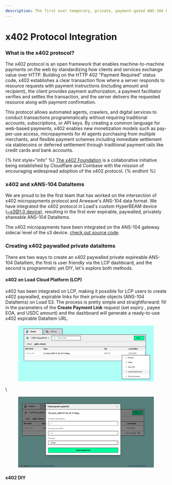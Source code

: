 ```yaml
---
description: The first ever temporary, private, payment-gated ANS-104 Dataitems
---
```


# x402 Protocol Integration

### What is the x402 protocol?

The x402 protocol is an open framework that enables machine-to-machine payments on the web by standardizing how clients and services exchange value over HTTP. Building on the HTTP 402 "Payment Required" status code, x402 establishes a clear transaction flow where a server responds to resource requests with payment instructions (including amount and recipient), the client provides payment authorization, a payment facilitator verifies and settles the transaction, and the server delivers the requested resource along with payment confirmation.&#x20;

This protocol allows automated agents, crawlers, and digital services to conduct transactions programmatically without requiring traditional accounts, subscriptions, or API keys. By creating a common language for web-based payments, x402 enables new monetization models such as pay-per-use access, micropayments for AI agents purchasing from multiple merchants, and flexible payment schemes including immediate settlement via stablecoins or deferred settlement through traditional payment rails like credit cards and bank accounts.

{% hint style="info" %}
[The x402 Foundation](https://blog.cloudflare.com/x402/) is a collaborative initiative being established by Cloudflare and Coinbase with the mission of encouraging widespread adoption of the x402 protocol.
{% endhint %}

### x402 and xANS-104 DataItems

We are proud to be the first team that has worked on the intersection of x402 micropayments protocol and Arweave's ANS-104 data format. We have integrated the x402 protocol in Load's custom HyperBEAM device ([\~s3@1.0 device](../load-hyperbeam/s3-1.0-device.md)), resulting in the first ever expirable, paywalled, privately shareable ANS-104 DataItems.

The x402 micropayments have been integrated on the ANS-104 gateway sidecar level of the s3 device. [check out source code](https://app.gitbook.com/u/9f5jQHFG1jWXf1Txd6jCIxFWKHD2).

### Creating x402 paywalled private dataitems

There are two ways to create an x402 paywalled private expireable ANS-104 DataItem, the first is user friendly via the LCP dashboard, and the second is programmatic yet DIY, let's explore both methods.

#### x402 on Load Cloud Platform (LCP)

x402 has been integrated on LCP, making it possible for LCP users to create x402 paywalled, expirable links for their private objects (ANS-104 DataItems) on Load S3. The process is pretty simple and straightforward: fill in the parameters of the **Create Payment Link** request (set expiry , payee EOA, and USDC amount) and the dashboard will generate a ready-to-use x402 expirable DataItem URL.

<figure><img src="../.gitbook/assets/image (38).png" alt=""><figcaption></figcaption></figure>

\


<figure><img src="../.gitbook/assets/image (37).png" alt=""><figcaption></figcaption></figure>

#### x402 DIY

#### &#x20; 

